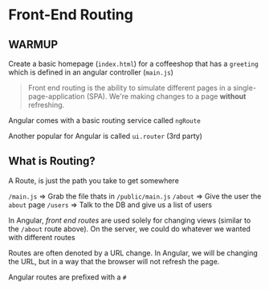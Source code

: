 # Front-End Routing


## WARMUP

Create a basic homepage (`index.html`) for a coffeeshop that has a `greeting` which is defined in an angular controller (`main.js`)


> Front end routing is the ability to simulate different pages in a single-page-application (SPA).  We're making changes to a page __without__ refreshing.

Angular comes with a basic routing service called `ngRoute`

Another popular for Angular is called `ui.router` (3rd party)

## What is Routing?

A Route, is just the path you take to get somewhere

`/main.js` => Grab the file thats in `/public/main.js`
`/about`   => Give the user the `about` page
`/users`   => Talk to the DB and give us a list of users


In Angular, _front end routes_ are used solely for changing views (similar to the `/about` route above).  On the server, we could do whatever we wanted with different routes

Routes are often denoted by a URL change.  In Angular, we will be changing the URL, but in a way that the browser will not refresh the page.

Angular routes are prefixed with a `#`




